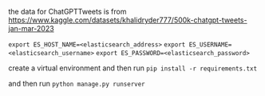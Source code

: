 the data for ChatGPTTweets is from https://www.kaggle.com/datasets/khalidryder777/500k-chatgpt-tweets-jan-mar-2023

`export ES_HOST_NAME=<elasticsearch_address>`
`export ES_USERNAME=<elasticsearch_username>`
`export ES_PASSWORD=<elasticsearch_password>`

create a virtual environment and then run
`pip install -r requirements.txt`

and then run `python manage.py runserver`
